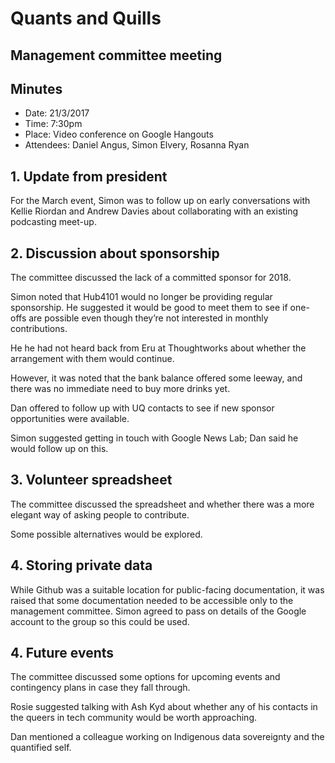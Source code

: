 # Quants and Quills

## Management committee meeting

## Minutes

* Date: 21/3/2017
* Time: 7:30pm
* Place: Video conference on Google Hangouts
* Attendees: Daniel Angus, Simon Elvery, Rosanna Ryan

## 1. Update from president

For the March event, Simon was to follow up on early conversations with Kellie Riordan and Andrew Davies about collaborating with an existing podcasting meet-up.

## 2. Discussion about sponsorship

The committee discussed the lack of a committed sponsor for 2018.

Simon noted that Hub4101 would no longer be providing regular sponsorship. He suggested it would be good to meet them to see if one-offs are possible even though they’re not interested in monthly contributions.

He he had not heard back from Eru at Thoughtworks about whether the arrangement with them would continue.

However, it was noted that the bank balance offered some leeway, and there was no immediate need to buy more drinks yet.

Dan offered to follow up with UQ contacts to see if new sponsor opportunities were available.

Simon suggested getting in touch with Google News Lab; Dan said he would follow up on this.

## 3. Volunteer spreadsheet

The committee discussed the spreadsheet and whether there was a more elegant way of asking people to contribute.

Some possible alternatives would be explored.

## 4. Storing private data

While Github was a suitable location for public-facing documentation, it was raised that some documentation needed to be accessible only to the management committee. Simon agreed to pass on details of the Google account to the group so this could be used.

## 4. Future events

The committee discussed some options for upcoming events and contingency plans in case they fall through.

Rosie suggested talking with Ash Kyd about whether any of his contacts in the queers in tech community would be worth approaching.

Dan mentioned a colleague working on Indigenous data sovereignty and the quantified self.
